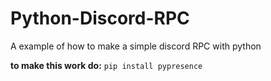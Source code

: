 # Python-Discord-RPC
A example of how to make a simple discord RPC with python

**to make this work do:** `pip install pypresence`
